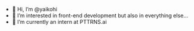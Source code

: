 - 👋 Hi, I’m @yaikohi
- 👀 I’m interested in front-end development but also in everything else... 
- 🌱 I’m currently an intern at PTTRNS.ai
